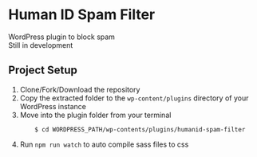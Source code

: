 # Human ID Spam Filter

WordPress plugin to block spam <br/>
Still in development <br/>

## Project Setup
1. Clone/Fork/Download the repository
2. Copy the extracted folder to the `wp-content/plugins` directory of your WordPress instance
3. Move into the plugin folder from your terminal 
     ```console
         $ cd WORDPRESS_PATH/wp-contents/plugins/humanid-spam-filter
   ```
5. Run `npm run watch` to auto compile sass files to css